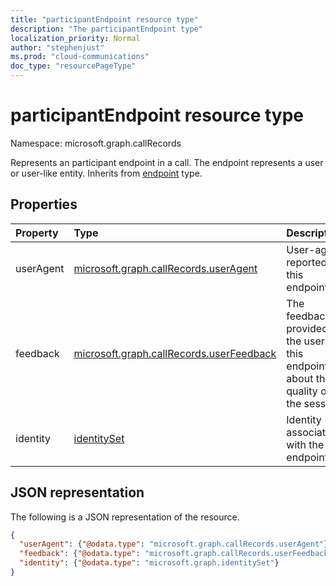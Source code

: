```yaml
---
title: "participantEndpoint resource type"
description: "The participantEndpoint type"
localization_priority: Normal
author: "stephenjust"
ms.prod: "cloud-communications"
doc_type: "resourcePageType"
---
```


# participantEndpoint resource type

Namespace: microsoft.graph.callRecords

Represents an participant endpoint in a call. The endpoint represents
a user or user-like entity. Inherits from [endpoint](callrecords-endpoint.md) type.

## Properties

| Property     | Type        | Description |
|:-------------|:------------|:------------|
|userAgent|[microsoft.graph.callRecords.userAgent](callrecords-useragent.md)|User-agent reported by this endpoint.|
|feedback|[microsoft.graph.callRecords.userFeedback](callrecords-userfeedback.md)|The feedback provided by the user of this endpoint about the quality of the session.|
|identity|[identitySet](identityset.md)|Identity associated with the endpoint.|

## JSON representation

The following is a JSON representation of the resource.

<!-- {
  "blockType": "resource",
  "optionalProperties": [

  ],
  "@odata.type": "microsoft.graph.callRecords.participantEndpoint",
  "baseType": "microsoft.graph.callRecords.endpoint"
}-->

```json
{
  "userAgent": {"@odata.type": "microsoft.graph.callRecords.userAgent"},
  "feedback": {"@odata.type": "microsoft.graph.callRecords.userFeedback"},
  "identity": {"@odata.type": "microsoft.graph.identitySet"}
}
```

<!-- uuid: 16cd6b66-4b1a-43a1-adaf-3a886856ed98
2019-02-04 14:57:30 UTC -->
<!-- {
  "type": "#page.annotation",
  "description": "participantEndpoint resource",
  "keywords": "",
  "section": "documentation",
  "tocPath": ""
}-->
